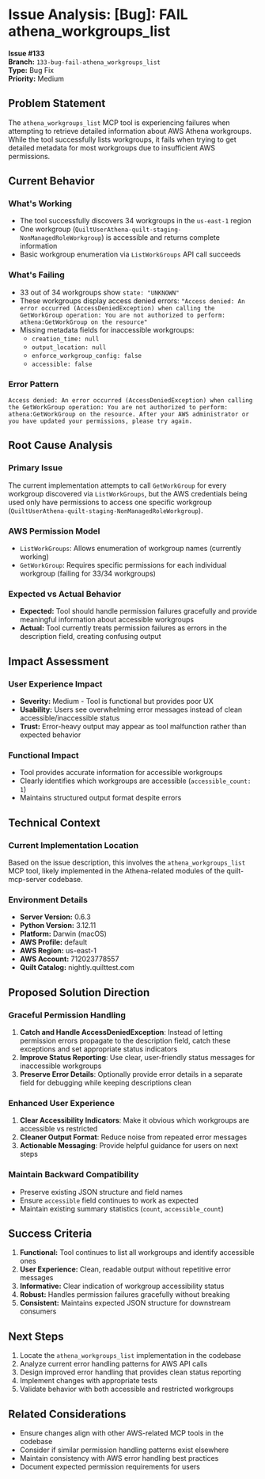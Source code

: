 # Issue Analysis: [Bug]: FAIL athena_workgroups_list

**Issue #133**  
**Branch:** `133-bug-fail-athena_workgroups_list`  
**Type:** Bug Fix  
**Priority:** Medium  

## Problem Statement

The `athena_workgroups_list` MCP tool is experiencing failures when attempting to retrieve detailed information about AWS Athena workgroups. While the tool successfully lists workgroups, it fails when trying to get detailed metadata for most workgroups due to insufficient AWS permissions.

## Current Behavior

### What's Working
- The tool successfully discovers 34 workgroups in the `us-east-1` region
- One workgroup (`QuiltUserAthena-quilt-staging-NonManagedRoleWorkgroup`) is accessible and returns complete information
- Basic workgroup enumeration via `ListWorkGroups` API call succeeds

### What's Failing
- 33 out of 34 workgroups show `state: "UNKNOWN"` 
- These workgroups display access denied errors: `"Access denied: An error occurred (AccessDeniedException) when calling the GetWorkGroup operation: You are not authorized to perform: athena:GetWorkGroup on the resource"`
- Missing metadata fields for inaccessible workgroups:
  - `creation_time: null`
  - `output_location: null`
  - `enforce_workgroup_config: false`
  - `accessible: false`

### Error Pattern
```
Access denied: An error occurred (AccessDeniedException) when calling the GetWorkGroup operation: You are not authorized to perform: athena:GetWorkGroup on the resource. After your AWS administrator or you have updated your permissions, please try again.
```

## Root Cause Analysis

### Primary Issue
The current implementation attempts to call `GetWorkGroup` for every workgroup discovered via `ListWorkGroups`, but the AWS credentials being used only have permissions to access one specific workgroup (`QuiltUserAthena-quilt-staging-NonManagedRoleWorkgroup`).

### AWS Permission Model
- `ListWorkGroups`: Allows enumeration of workgroup names (currently working)
- `GetWorkGroup`: Requires specific permissions for each individual workgroup (failing for 33/34 workgroups)

### Expected vs Actual Behavior
- **Expected:** Tool should handle permission failures gracefully and provide meaningful information about accessible workgroups
- **Actual:** Tool currently treats permission failures as errors in the description field, creating confusing output

## Impact Assessment

### User Experience Impact
- **Severity:** Medium - Tool is functional but provides poor UX
- **Usability:** Users see overwhelming error messages instead of clean accessible/inaccessible status
- **Trust:** Error-heavy output may appear as tool malfunction rather than expected behavior

### Functional Impact
- Tool provides accurate information for accessible workgroups
- Clearly identifies which workgroups are accessible (`accessible_count: 1`)
- Maintains structured output format despite errors

## Technical Context

### Current Implementation Location
Based on the issue description, this involves the `athena_workgroups_list` MCP tool, likely implemented in the Athena-related modules of the quilt-mcp-server codebase.

### Environment Details
- **Server Version:** 0.6.3
- **Python Version:** 3.12.11  
- **Platform:** Darwin (macOS)
- **AWS Profile:** default
- **AWS Region:** us-east-1
- **AWS Account:** 712023778557
- **Quilt Catalog:** nightly.quilttest.com

## Proposed Solution Direction

### Graceful Permission Handling
1. **Catch and Handle AccessDeniedException**: Instead of letting permission errors propagate to the description field, catch these exceptions and set appropriate status indicators
2. **Improve Status Reporting**: Use clear, user-friendly status messages for inaccessible workgroups
3. **Preserve Error Details**: Optionally provide error details in a separate field for debugging while keeping descriptions clean

### Enhanced User Experience
1. **Clear Accessibility Indicators**: Make it obvious which workgroups are accessible vs restricted
2. **Cleaner Output Format**: Reduce noise from repeated error messages
3. **Actionable Messaging**: Provide helpful guidance for users on next steps

### Maintain Backward Compatibility
- Preserve existing JSON structure and field names
- Ensure `accessible` field continues to work as expected
- Maintain existing summary statistics (`count`, `accessible_count`)

## Success Criteria

1. **Functional:** Tool continues to list all workgroups and identify accessible ones
2. **User Experience:** Clean, readable output without repetitive error messages
3. **Informative:** Clear indication of workgroup accessibility status
4. **Robust:** Handles permission failures gracefully without breaking
5. **Consistent:** Maintains expected JSON structure for downstream consumers

## Next Steps

1. Locate the `athena_workgroups_list` implementation in the codebase
2. Analyze current error handling patterns for AWS API calls
3. Design improved error handling that provides clean status reporting
4. Implement changes with appropriate tests
5. Validate behavior with both accessible and restricted workgroups

## Related Considerations

- Ensure changes align with other AWS-related MCP tools in the codebase
- Consider if similar permission handling patterns exist elsewhere
- Maintain consistency with AWS error handling best practices
- Document expected permission requirements for users